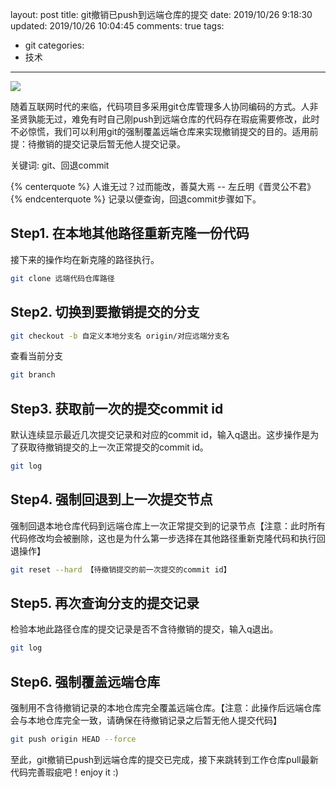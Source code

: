 layout: post
title: git撤销已push到远端仓库的提交
date: 2019/10/26 9:18:30
updated: 2019/10/26 10:04:45
comments: true
tags:
- git
categories:
- 技术

---
<img src="https://eisenhao.coding.net/p/eisenhao/d/eisenhao/git/raw/master/uploads/gitRevert.jpg" class="full-image" />

随着互联网时代的来临，代码项目多采用git仓库管理多人协同编码的方式。人非圣贤孰能无过，难免有时自己刚push到远端仓库的代码存在瑕疵需要修改，此时不必惊慌，我们可以利用git的强制覆盖远端仓库来实现撤销提交的目的。适用前提：待撤销的提交记录后暂无他人提交记录。

关键词: git、回退commit
<!-- more -->
{% centerquote %}
人谁无过？过而能改，善莫大焉
-- 左丘明《晋灵公不君》
{% endcenterquote %}
记录以便查询，回退commit步骤如下。

## Step1. 在本地其他路径重新克隆一份代码
接下来的操作均在新克隆的路径执行。
```bash
git clone 远端代码仓库路径
```

## Step2. 切换到要撤销提交的分支
```bash
git checkout -b 自定义本地分支名 origin/对应远端分支名
```
查看当前分支
```bash
git branch
```

## Step3. 获取前一次的提交commit id
默认连续显示最近几次提交记录和对应的commit id，输入q退出。这步操作是为了获取待撤销提交的上一次正常提交的commit id。
```bash
git log
```

## Step4. 强制回退到上一次提交节点
强制回退本地仓库代码到远端仓库上一次正常提交到的记录节点【注意：此时所有代码修改均会被删除，这也是为什么第一步选择在其他路径重新克隆代码和执行回退操作】
```bash
git reset --hard 【待撤销提交的前一次提交的commit id】
```

## Step5. 再次查询分支的提交记录
检验本地此路径仓库的提交记录是否不含待撤销的提交，输入q退出。
```bash
git log
```

## Step6. 强制覆盖远端仓库
强制用不含待撤销记录的本地仓库完全覆盖远端仓库。【注意：此操作后远端仓库会与本地仓库完全一致，请确保在待撤销记录之后暂无他人提交代码】
```bash
git push origin HEAD --force
```
至此，git撤销已push到远端仓库的提交已完成，接下来跳转到工作仓库pull最新代码完善瑕疵吧！enjoy it :)
